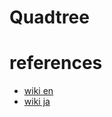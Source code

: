 # Quadtree


# references 
- [wiki en](https://en.wikipedia.org/wiki/Quadtree)
- [wiki ja](https://ja.wikipedia.org/wiki/%E5%9B%9B%E5%88%86%E6%9C%A8)